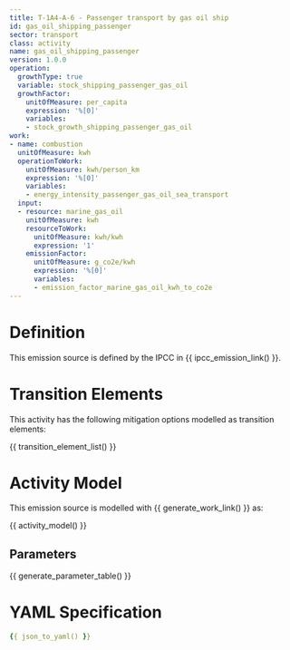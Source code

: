 ```yaml
---
title: T-1A4-A-6 - Passenger transport by gas oil ship
id: gas_oil_shipping_passenger
sector: transport
class: activity
name: gas_oil_shipping_passenger
version: 1.0.0
operation:
  growthType: true
  variable: stock_shipping_passenger_gas_oil
  growthFactor:
    unitOfMeasure: per_capita
    expression: '%[0]'
    variables:
    - stock_growth_shipping_passenger_gas_oil
work:
- name: combustion
  unitOfMeasure: kwh
  operationToWork:
    unitOfMeasure: kwh/person_km
    expression: '%[0]'
    variables:
    - energy_intensity_passenger_gas_oil_sea_transport
  input:
  - resource: marine_gas_oil
    unitOfMeasure: kwh
    resourceToWork:
      unitOfMeasure: kwh/kwh
      expression: '1'
    emissionFactor:
      unitOfMeasure: g_co2e/kwh
      expression: '%[0]'
      variables:
      - emission_factor_marine_gas_oil_kwh_to_co2e
---
```



# Definition
This emission source is defined by the IPCC in {{ ipcc_emission_link() }}.

# Transition Elements

This activity has the following mitigation options modelled as transition elements:

{{ transition_element_list() }}

# Activity Model
This emission source is modelled with {{ generate_work_link() }} as:

{{ activity_model() }}

## Parameters

{{ generate_parameter_table() }}

# YAML Specification

```yaml
{{ json_to_yaml() }}
```

